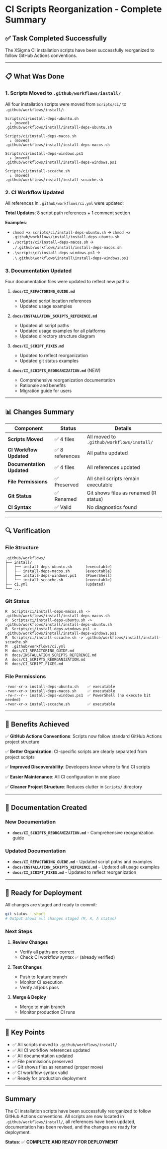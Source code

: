 # CI Scripts Reorganization - Complete Summary

## ✅ Task Completed Successfully

The XSigma CI installation scripts have been successfully reorganized to follow GitHub Actions conventions.

---

## 📋 What Was Done

### 1. Scripts Moved to `.github/workflows/install/`

All four installation scripts were moved from `Scripts/ci/` to `.github/workflows/install/`:

```
Scripts/ci/install-deps-ubuntu.sh
  ↓ (moved)
.github/workflows/install/install-deps-ubuntu.sh

Scripts/ci/install-deps-macos.sh
  ↓ (moved)
.github/workflows/install/install-deps-macos.sh

Scripts/ci/install-deps-windows.ps1
  ↓ (moved)
.github/workflows/install/install-deps-windows.ps1

Scripts/ci/install-sccache.sh
  ↓ (moved)
.github/workflows/install/install-sccache.sh
```

### 2. CI Workflow Updated

All references in `.github/workflows/ci.yml` were updated:

**Total Updates**: 8 script path references + 1 comment section

**Examples**:
- `chmod +x scripts/ci/install-deps-ubuntu.sh` → `chmod +x .github/workflows/install/install-deps-ubuntu.sh`
- `./scripts/ci/install-deps-macos.sh` → `./.github/workflows/install/install-deps-macos.sh`
- `.\scripts\ci\install-deps-windows.ps1` → `.\.github\workflows\install\install-deps-windows.ps1`

### 3. Documentation Updated

Four documentation files were updated to reflect new paths:

1. **`docs/CI_REFACTORING_GUIDE.md`**
   - Updated script location references
   - Updated usage examples

2. **`docs/INSTALLATION_SCRIPTS_REFERENCE.md`**
   - Updated all script paths
   - Updated usage examples for all platforms
   - Updated directory structure diagram

3. **`docs/CI_SCRIPT_FIXES.md`**
   - Updated to reflect reorganization
   - Updated git status examples

4. **`docs/CI_SCRIPTS_REORGANIZATION.md`** (NEW)
   - Comprehensive reorganization documentation
   - Rationale and benefits
   - Migration guide for users

---

## 📊 Changes Summary

| Component | Status | Details |
|-----------|--------|---------|
| **Scripts Moved** | ✅ 4 files | All moved to `.github/workflows/install/` |
| **CI Workflow Updated** | ✅ 8 references | All paths updated |
| **Documentation Updated** | ✅ 4 files | All references updated |
| **File Permissions** | ✅ Preserved | All shell scripts remain executable |
| **Git Status** | ✅ Renamed | Git shows files as renamed (R status) |
| **CI Syntax** | ✅ Valid | No diagnostics found |

---

## 🔍 Verification

### File Structure
```
.github/workflows/
├── install/
│   ├── install-deps-ubuntu.sh      (executable)
│   ├── install-deps-macos.sh       (executable)
│   ├── install-deps-windows.ps1    (PowerShell)
│   └── install-sccache.sh          (executable)
├── ci.yml                          (updated)
└── ...
```

### Git Status
```
R  Scripts/ci/install-deps-macos.sh -> .github/workflows/install/install-deps-macos.sh
R  Scripts/ci/install-deps-ubuntu.sh -> .github/workflows/install/install-deps-ubuntu.sh
R  Scripts/ci/install-deps-windows.ps1 -> .github/workflows/install/install-deps-windows.ps1
R  Scripts/ci/install-sccache.sh -> .github/workflows/install/install-sccache.sh
M  .github/workflows/ci.yml
M  docs/CI_REFACTORING_GUIDE.md
M  docs/INSTALLATION_SCRIPTS_REFERENCE.md
A  docs/CI_SCRIPTS_REORGANIZATION.md
M  docs/CI_SCRIPT_FIXES.md
```

### File Permissions
```
-rwxr-xr-x install-deps-ubuntu.sh    ✅ executable
-rwxr-xr-x install-deps-macos.sh     ✅ executable
-rw-r--r-- install-deps-windows.ps1  ✅ PowerShell (no execute bit needed)
-rwxr-xr-x install-sccache.sh        ✅ executable
```

---

## 🎯 Benefits Achieved

✅ **GitHub Actions Conventions**: Scripts now follow standard GitHub Actions project structure

✅ **Better Organization**: CI-specific scripts are clearly separated from project scripts

✅ **Improved Discoverability**: Developers know where to find CI scripts

✅ **Easier Maintenance**: All CI configuration in one place

✅ **Cleaner Project Structure**: Reduces clutter in `Scripts/` directory

---

## 📝 Documentation Created

### New Documentation
- **`docs/CI_SCRIPTS_REORGANIZATION.md`** - Comprehensive reorganization guide

### Updated Documentation
- **`docs/CI_REFACTORING_GUIDE.md`** - Updated script paths and examples
- **`docs/INSTALLATION_SCRIPTS_REFERENCE.md`** - Updated all usage examples
- **`docs/CI_SCRIPT_FIXES.md`** - Updated to reflect reorganization

---

## 🚀 Ready for Deployment

All changes are staged and ready to commit:

```bash
git status --short
# Output shows all changes staged (M, R, A status)
```

### Next Steps

1. **Review Changes**
   - Verify all paths are correct
   - Check CI workflow syntax ✅ (already verified)

2. **Test Changes**
   - Push to feature branch
   - Monitor CI execution
   - Verify all jobs pass

3. **Merge & Deploy**
   - Merge to main branch
   - Monitor production CI runs

---

## 📌 Key Points

- ✅ All scripts moved to `.github/workflows/install/`
- ✅ All CI workflow references updated
- ✅ All documentation updated
- ✅ File permissions preserved
- ✅ Git shows files as renamed (proper move)
- ✅ CI workflow syntax valid
- ✅ Ready for production deployment

---

## Summary

The CI installation scripts have been successfully reorganized to follow GitHub Actions conventions. All scripts are now located in `.github/workflows/install/`, all references have been updated, documentation has been revised, and the changes are ready for deployment.

**Status**: ✅ **COMPLETE AND READY FOR DEPLOYMENT**

